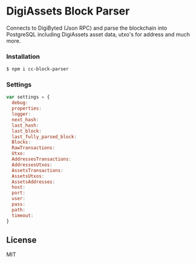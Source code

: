 # DigiAssets Block Parser

Connects to DigiByted (Json RPC) and parse the blockchain into PostgreSQL including DigiAssets asset data, utxo's for address and much more.

### Installation

```sh
$ npm i cc-block-parser
```


### Settings

```js
var settings = {
  debug:
  properties:
  logger:
  next_hash:
  last_hash:
  last_block:
  last_fully_parsed_block:
  Blocks:
  RawTransactions:
  Utxo:
  AddressesTransactions:
  AddressesUtxos:
  AssetsTransactions:
  AssetsUtxos:
  AssetsAddresses:
  host:
  port:
  user:
  pass:
  path:
  timeout:
}
```

License
----

MIT

[mocha]:https://www.npmjs.com/package/mocha
